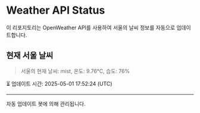 
# Weather API Status

이 리포지토리는 OpenWeather API를 사용하여 서울의 날씨 정보를 자동으로 업데이트합니다.

## 현재 서울 날씨
> 서울의 현재 날씨: mist, 온도: 9.76°C, 습도: 76%

⏳ 업데이트 시간: 2025-05-01 17:52:24 (UTC)

---
자동 업데이트 봇에 의해 관리됩니다.
